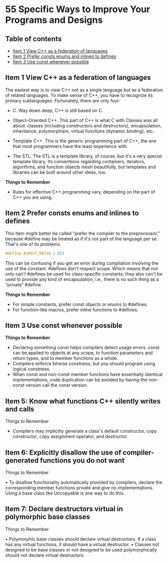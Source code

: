 # 55 Specific Ways to Improve Your Programs and Designs 

Table of contents
-----------------
  * [Item 1 View C++ as a federation of languages](#item-1-view-c++-as-a-federation-of-languages)
  * [Item 2 Prefer consts enums and inlines to defines](#item-2-prefer-consts-enums-and-inlines-to-defines)
  * [Item 3 Use const whenever possible](#item-3-use-const-whenever-possible)

Item 1 View C++ as a federation of languages
---------------------------------------------
The easiest way is to view C++ not as a single language but as a federation of related languages.
To make sense of C++, you have to recognize its primary sublanguages. Fortunately, there are
only four:

- C. Way down deep, C++ is still based on C. 

- Object-Oriented C++. This part of C++ is what C with Classes was all
about: classes (including constructors and destructors), encapsulation,
inheritance, polymorphism, virtual functions (dynamic binding), etc.

- Template C++. This is the generic programming part of C++, the one
that most programmers have the least experience with.

- The STL. The STL is a template library, of course, but it's a very special
template library. Its conventions regarding containers, iterators,
algorithms, and function objects mesh beautifully, but templates and
libraries can be built around other ideas, too.

**Things to Remember**

- Rules for effective C++ programming vary, depending on the
part of C++ you are using.

Item 2 Prefer consts enums and inlines to defines
-----------------------------------------------------

This Item might better be called “prefer the compiler to the preprocessor,”
because #define may be treated as if it's not part of the language per se. That's
one of its problems. 
```c
#define ASPECT_RATIO 1.653
```
This can be confusing if you get an error during compilation involving the use of the constant. 
#defines don't respect scope. Which means that not only can't #defines be used for class-specific
constants, they also can't be used to provide any kind of encapsulation, i.e.,
there is no such thing as a “private” #define. 

**Things to Remember**

- For simple constants, prefer const objects or enums to #defines.
- For function-like macros, prefer inline functions to #defines.

Item 3 Use const whenever possible
-----------------------------------

**Things to Remember**

- Declaring something const helps compilers detect usage errors.
const can be applied to objects at any scope, to function parameters and return types,
and to member functions as a whole.
- Compilers enforce bitwise constness, but you should program using logical constness.
- When const and non-const member functions have essentially identical implementations,
code duplication can be avoided by having the non-const version call the const version.


## Item 5: Know what functions C++ silently writes and calls

Things to Remember

- Compilers may implicitly generate a class's default constructor,
copy constructor, copy assignment operator, and destructor.

## Item 6: Explicitly disallow the use of compiler-generated functions you do not want

Things to Remember

• To disallow functionality automatically provided by compilers,
declare the corresponding member functions private and give
no implementations. Using a base class like Uncopyable is one
way to do this.

## Item 7: Declare destructors virtual in polymorphic base classes

Things to Remember

• Polymorphic base classes should declare virtual destructors. If
a class has any virtual functions, it should have a virtual
destructor.
• Classes not designed to be base classes or not designed to be
used polymorphically should not declare virtual destructors.
